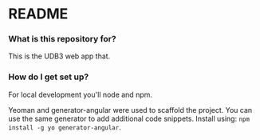 # README #

### What is this repository for? ###

This is the UDB3 web app that.

### How do I get set up? ###

For local development you'll node and npm.

Yeoman and generator-angular were used to scaffold the project. You can use the same generator to add additional code snippets.
Install using: ```npm install -g yo generator-angular```.